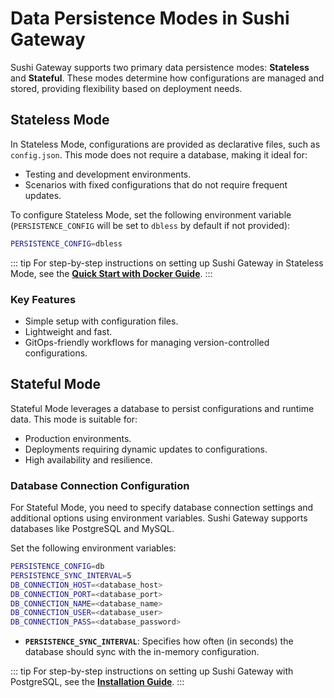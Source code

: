 # Data Persistence Modes in Sushi Gateway

Sushi Gateway supports two primary data persistence modes: **Stateless** and **Stateful**. These modes determine how configurations are managed and stored, providing flexibility based on deployment needs.

## Stateless Mode

In Stateless Mode, configurations are provided as declarative files, such as `config.json`. This mode does not require a database, making it ideal for:

- Testing and development environments.
- Scenarios with fixed configurations that do not require frequent updates.

To configure Stateless Mode, set the following environment variable (`PERSISTENCE_CONFIG` will be set to `dbless` by default if not provided):

```bash
PERSISTENCE_CONFIG=dbless
```

::: tip
For step-by-step instructions on setting up Sushi Gateway in Stateless Mode, see the **[Quick Start with Docker Guide](../quick-start/docker.md)**.
:::

### Key Features

- Simple setup with configuration files.
- Lightweight and fast.
- GitOps-friendly workflows for managing version-controlled configurations.

## Stateful Mode

Stateful Mode leverages a database to persist configurations and runtime data. This mode is suitable for:

- Production environments.
- Deployments requiring dynamic updates to configurations.
- High availability and resilience.

### Database Connection Configuration

For Stateful Mode, you need to specify database connection settings and additional options using environment variables. Sushi Gateway supports databases like PostgreSQL and MySQL.

Set the following environment variables:

```bash
PERSISTENCE_CONFIG=db
PERSISTENCE_SYNC_INTERVAL=5
DB_CONNECTION_HOST=<database_host>
DB_CONNECTION_PORT=<database_port>
DB_CONNECTION_NAME=<database_name>
DB_CONNECTION_USER=<database_user>
DB_CONNECTION_PASS=<database_password>
```

- **`PERSISTENCE_SYNC_INTERVAL`**: Specifies how often (in seconds) the database should sync with the in-memory configuration.

::: tip
For step-by-step instructions on setting up Sushi Gateway with PostgreSQL, see the **[Installation Guide](../installation/install-with-postgres.md)**.
:::
